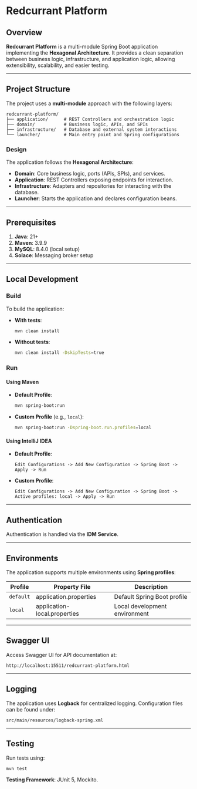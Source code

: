 
# Redcurrant Platform

## Overview

**Redcurrant Platform** is a multi-module Spring Boot application implementing the **Hexagonal Architecture**. It provides a clean separation between business logic, infrastructure, and application logic, allowing extensibility, scalability, and easier testing.

---

## Project Structure

The project uses a **multi-module** approach with the following layers:

```
redcurrant-platform/
├── application/      # REST Controllers and orchestration logic
├── domain/           # Business logic, APIs, and SPIs
├── infrastructure/   # Database and external system interactions
└── launcher/         # Main entry point and Spring configurations
```

### Design

The application follows the **Hexagonal Architecture**:

- **Domain**: Core business logic, ports (APIs, SPIs), and services.
- **Application**: REST Controllers exposing endpoints for interaction.
- **Infrastructure**: Adapters and repositories for interacting with the database.
- **Launcher**: Starts the application and declares configuration beans.

---

## Prerequisites

1. **Java**: 21+
2. **Maven**: 3.9.9
3. **MySQL**: 8.4.0 (local setup)
4. **Solace**: Messaging broker setup

---

## Local Development

### Build

To build the application:

- **With tests**:
  ```sh
  mvn clean install
  ```

- **Without tests**:
  ```sh
  mvn clean install -DskipTests=true
  ```

### Run

#### Using Maven

- **Default Profile**:
  ```sh
  mvn spring-boot:run
  ```

- **Custom Profile** (e.g., `local`):
  ```sh
  mvn spring-boot:run -Dspring-boot.run.profiles=local
  ```

#### Using IntelliJ IDEA

- **Default Profile**:
  ```
  Edit Configurations -> Add New Configuration -> Spring Boot -> Apply -> Run
  ```

- **Custom Profile**:
  ```
  Edit Configurations -> Add New Configuration -> Spring Boot -> Active profiles: local -> Apply -> Run
  ```

---

## Authentication

Authentication is handled via the **IDM Service**.

---

## Environments

The application supports multiple environments using **Spring profiles**:

| Profile    | Property File                 | Description                            |
|------------|-------------------------------|----------------------------------------|
| `default`  | application.properties        | Default Spring Boot profile            |
| `local`    | application-local.properties  | Local development environment          |

---

## Swagger UI

Access Swagger UI for API documentation at:

```
http://localhost:15511/redcurrant-platform.html
```

---

## Logging

The application uses **Logback** for centralized logging. Configuration files can be found under:

```
src/main/resources/logback-spring.xml
```

---

## Testing

Run tests using:

```sh
mvn test
```

**Testing Framework**: JUnit 5, Mockito.

